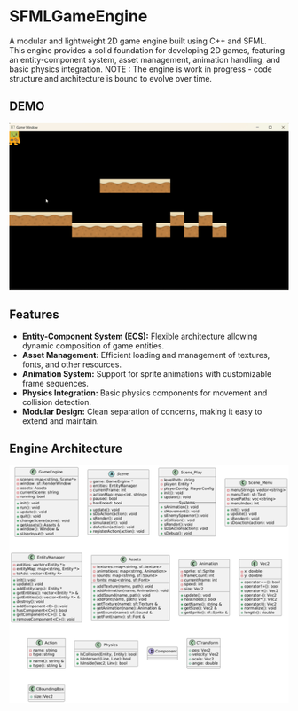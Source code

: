 # SFMLGameEngine

A modular and lightweight 2D game engine built using C++ and SFML.  
This engine provides a solid foundation for developing 2D games, featuring an entity-component system, asset management, animation handling, and basic physics integration.
NOTE : The engine is work in progress - code structure and architecture is bound to evolve over time.

## DEMO 
![Engine Preview](info/Platformer.gif)



## Features

- **Entity-Component System (ECS):** Flexible architecture allowing dynamic composition of game entities.
- **Asset Management:** Efficient loading and management of textures, fonts, and other resources.
- **Animation System:** Support for sprite animations with customizable frame sequences.
- **Physics Integration:** Basic physics components for movement and collision detection.
- **Modular Design:** Clean separation of concerns, making it easy to extend and maintain.



## Engine Architecture
![Engine Architecture](info/EngineArchitecture.png)

